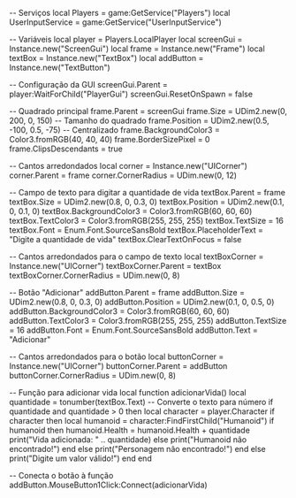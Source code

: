 -- Serviços
local Players = game:GetService("Players")
local UserInputService = game:GetService("UserInputService")

-- Variáveis
local player = Players.LocalPlayer
local screenGui = Instance.new("ScreenGui")
local frame = Instance.new("Frame")
local textBox = Instance.new("TextBox")
local addButton = Instance.new("TextButton")

-- Configuração da GUI
screenGui.Parent = player:WaitForChild("PlayerGui")
screenGui.ResetOnSpawn = false

-- Quadrado principal
frame.Parent = screenGui
frame.Size = UDim2.new(0, 200, 0, 150) -- Tamanho do quadrado
frame.Position = UDim2.new(0.5, -100, 0.5, -75) -- Centralizado
frame.BackgroundColor3 = Color3.fromRGB(40, 40, 40)
frame.BorderSizePixel = 0
frame.ClipsDescendants = true

-- Cantos arredondados
local corner = Instance.new("UICorner")
corner.Parent = frame
corner.CornerRadius = UDim.new(0, 12)

-- Campo de texto para digitar a quantidade de vida
textBox.Parent = frame
textBox.Size = UDim2.new(0.8, 0, 0.3, 0)
textBox.Position = UDim2.new(0.1, 0, 0.1, 0)
textBox.BackgroundColor3 = Color3.fromRGB(60, 60, 60)
textBox.TextColor3 = Color3.fromRGB(255, 255, 255)
textBox.TextSize = 16
textBox.Font = Enum.Font.SourceSansBold
textBox.PlaceholderText = "Digite a quantidade de vida"
textBox.ClearTextOnFocus = false

-- Cantos arredondados para o campo de texto
local textBoxCorner = Instance.new("UICorner")
textBoxCorner.Parent = textBox
textBoxCorner.CornerRadius = UDim.new(0, 8)

-- Botão "Adicionar"
addButton.Parent = frame
addButton.Size = UDim2.new(0.8, 0, 0.3, 0)
addButton.Position = UDim2.new(0.1, 0, 0.5, 0)
addButton.BackgroundColor3 = Color3.fromRGB(60, 60, 60)
addButton.TextColor3 = Color3.fromRGB(255, 255, 255)
addButton.TextSize = 16
addButton.Font = Enum.Font.SourceSansBold
addButton.Text = "Adicionar"

-- Cantos arredondados para o botão
local buttonCorner = Instance.new("UICorner")
buttonCorner.Parent = addButton
buttonCorner.CornerRadius = UDim.new(0, 8)

-- Função para adicionar vida
local function adicionarVida()
    local quantidade = tonumber(textBox.Text) -- Converte o texto para número
    if quantidade and quantidade > 0 then
        local character = player.Character
        if character then
            local humanoid = character:FindFirstChild("Humanoid")
            if humanoid then
                humanoid.Health = humanoid.Health + quantidade
                print("Vida adicionada: " .. quantidade)
            else
                print("Humanoid não encontrado!")
            end
        else
            print("Personagem não encontrado!")
        end
    else
        print("Digite um valor válido!")
    end
end

-- Conecta o botão à função
addButton.MouseButton1Click:Connect(adicionarVida)
